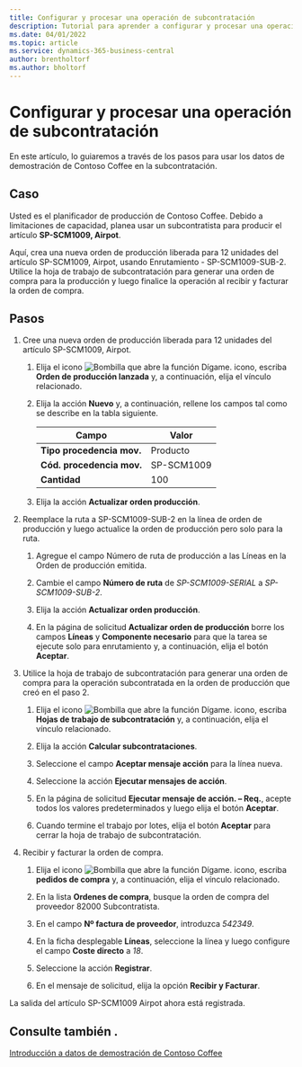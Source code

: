 ```yaml
---
title: Configurar y procesar una operación de subcontratación
description: Tutorial para aprender a configurar y procesar una operación de subcontratación en Business Central.
ms.date: 04/01/2022
ms.topic: article
ms.service: dynamics-365-business-central
author: brentholtorf
ms.author: bholtorf
---
```


# <a name="set-up-and-process-a-subcontracting-operation"></a>Configurar y procesar una operación de subcontratación

En este artículo, lo guiaremos a través de los pasos para usar los datos de demostración de Contoso Coffee en la subcontratación.

## <a name="scenario"></a>Caso

Usted es el planificador de producción de Contoso Coffee. Debido a limitaciones de capacidad, planea usar un subcontratista para producir el artículo **SP-SCM1009, Airpot**.

Aquí, crea una nueva orden de producción liberada para 12 unidades del artículo SP-SCM1009, Airpot, usando Enrutamiento - SP-SCM1009-SUB-2. Utilice la hoja de trabajo de subcontratación para generar una orden de compra para la producción y luego finalice la operación al recibir y facturar la orden de compra.

## <a name="steps"></a>Pasos

1. Cree una nueva orden de producción liberada para 12 unidades del artículo SP-SCM1009, Airpot.

    1. Elija el icono ![Bombilla que abre la función Dígame.](../../media/ui-search/search_small.png "Dígame qué desea hacer") icono, escriba **Orden de producción lanzada** y, a continuación, elija el vínculo relacionado.  

    2. Elija la acción **Nuevo** y, a continuación, rellene los campos tal como se describe en la tabla siguiente.  

        |Campo  |Valor  |
        |---------|---------|
        |**Tipo procedencia mov.** |Producto|
        |**Cód. procedencia mov.** |SP-SCM1009|
        |**Cantidad** |100|
    3. Elija la acción **Actualizar orden producción**.  

2. Reemplace la ruta a SP-SCM1009-SUB-2 en la línea de orden de producción y luego actualice la orden de producción pero solo para la ruta.  

    1. Agregue el campo Número de ruta de producción a las Líneas en la Orden de producción emitida.<!--in code, this is marked as visible=false-->

    2. Cambie el campo **Número de ruta** de *SP-SCM1009-SERIAL* a *SP-SCM1009-SUB-2*.  

    3. Elija la acción **Actualizar orden producción**.  

    4. En la página de solicitud **Actualizar orden de producción** borre los campos **Líneas** y **Componente necesario** para que la tarea se ejecute solo para enrutamiento y, a continuación, elija el botón **Aceptar**.

3. Utilice la hoja de trabajo de subcontratación para generar una orden de compra para la operación subcontratada en la orden de producción que creó en el paso 2.  

    1. Elija el icono ![Bombilla que abre la función Dígame.](../../media/ui-search/search_small.png "Dígame qué desea hacer") icono, escriba **Hojas de trabajo de subcontratación** y, a continuación, elija el vínculo relacionado.  

    2. Elija la acción **Calcular subcontrataciones**.

    3. Seleccione el campo **Aceptar mensaje acción** para la línea nueva.

    4. Seleccione la acción **Ejecutar mensajes de acción**.  

    5. En la página de solicitud **Ejecutar mensaje de acción. – Req.**, acepte todos los valores predeterminados y luego elija el botón **Aceptar**.

    6. Cuando termine el trabajo por lotes, elija el botón **Aceptar** para cerrar la hoja de trabajo de subcontratación.  

4. Recibir y facturar la orden de compra.  

    1. Elija el icono ![Bombilla que abre la función Dígame.](../../media/ui-search/search_small.png "Dígame qué desea hacer") icono, escriba **pedidos de compra** y, a continuación, elija el vínculo relacionado.  

    2. En la lista **Ordenes de compra**, busque la orden de compra del proveedor 82000 Subcontratista.

    3. En el campo **Nº factura de proveedor**, introduzca *542349*.

    4. En la ficha desplegable **Líneas**, seleccione la línea y luego configure el campo **Coste directo** a *18*.

    5. Seleccione la acción **Registrar**.  

    6. En el mensaje de solicitud, elija la opción **Recibir y Facturar**.  

La salida del artículo SP-SCM1009 Airpot ahora está registrada.

## <a name="see-also"></a>Consulte también .

[Introducción a datos de demostración de Contoso Coffee](../contoso-coffee-intro.md)  
